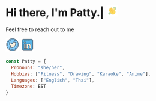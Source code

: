 # Hi there, I'm Patty.| <img src="hi.gif" width="30">

Feel free to reach out to me

<a href="https://twitter.com/pattyarunya" ><img src="twitter.png" alt="hi" width="36"/></a>
<a href="https://linkedin.com/in/pattyarunyavikul/">
<img src="linkedin.png" alt="linkedin" width="36"/></a>

```js
const Patty = {
  Pronouns: "she/her",
  Hobbies: ["Fitness", "Drawing", "Karaoke", "Anime"],
  Languages: ["English", "Thai"],
  Timezone: EST
}
 ```


